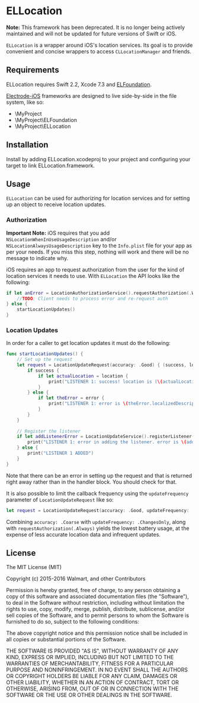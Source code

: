 # ELLocation 

**Note:** This framework has been deprecated. It is no longer being actively maintained and will not be updated for future versions of Swift or iOS.

`ELLocation` is a wrapper around iOS's location services. Its goal is to provide convenient and concise wrappers to access `CLLocationManager` and friends.

## Requirements

ELLocation requires Swift 2.2, Xcode 7.3 and [ELFoundation](https://github.com/Electrode-iOS/ELFoundation).

[Electrode-iOS](https://github.com/Electrode-iOS/) frameworks are designed to live side-by-side in the file system, like so:

* \MyProject
* \MyProject\ELFoundation
* \MyProject\ELLocation

## Installation

Install by adding ELLocation.xcodeproj to your project and configuring your target to link ELLocation.framework.

## Usage

`ELLocation` can be used for authorizing for location services and for setting up an object to receive location updates.

### Authorization

**Important Note:** iOS requires that you add `NSLocationWhenInUseUsageDescription` and/or `NSLocationAlwaysUsageDescription` key to the `Info.plist` file for your app as per your needs. If you miss this step, nothing will work and there will be no message to indicate why.

iOS requires an app to request authorization from the user for the kind of location services it needs to use. With `ELLocation` the API looks like the following:

```Swift
if let anError = LocationAuthorizationService().requestAuthorization(.WhenInUse) {
    //TODO: Client needs to process error and re-request auth
} else {
    startLocationUpdates()
}
```

### Location Updates

In order for a caller to get location updates it must do the following:

```Swift
func startLocationUpdates() {
    // Set up the request
    let request = LocationUpdateRequest(accuracy: .Good) { (success, location, error) -> Void in
        if success {
            if let actualLocation = location {
                print("LISTENER 1: success! location is (\(actualLocation.coordinate.latitude), \(actualLocation.coordinate.longitude))")
            }
        } else {
            if let theError = error {
                print("LISTENER 1: error is \(theError.localizedDescription)")
            }
        }
    }
    
    // Register the listener
    if let addListenerError = LocationUpdateService().registerListener(self, request: request) {
        print("LISTENER 1: error in adding the listener. error is \(addListenerError.localizedDescription)")
    } else {
        print("LISTENER 1 ADDED")
    }
}
```

Note that there can be an error in setting up the request and that is returned right away rather than in the handler block. You should check for that.

It is also possible to limit the callback frequency using the `updateFrequency` parameter of `LocationUpdateRequest` like so:

```Swift
let request = LocationUpdateRequest(accuracy: .Good, updateFrequency: .ChangesOnly, ...)
```

Combining `accuracy: .Coarse` with `updateFrequency: .ChangesOnly`, along with `requestAuthorization(.Always)` yields the lowest battery usage, at the expense of less accurate location data and infrequent updates.

## License

The MIT License (MIT)

Copyright (c) 2015-2016 Walmart, and other Contributors

Permission is hereby granted, free of charge, to any person obtaining a copy
of this software and associated documentation files (the "Software"), to deal
in the Software without restriction, including without limitation the rights
to use, copy, modify, merge, publish, distribute, sublicense, and/or sell
copies of the Software, and to permit persons to whom the Software is
furnished to do so, subject to the following conditions:

The above copyright notice and this permission notice shall be included in all
copies or substantial portions of the Software.

THE SOFTWARE IS PROVIDED "AS IS", WITHOUT WARRANTY OF ANY KIND, EXPRESS OR
IMPLIED, INCLUDING BUT NOT LIMITED TO THE WARRANTIES OF MERCHANTABILITY,
FITNESS FOR A PARTICULAR PURPOSE AND NONINFRINGEMENT. IN NO EVENT SHALL THE
AUTHORS OR COPYRIGHT HOLDERS BE LIABLE FOR ANY CLAIM, DAMAGES OR OTHER
LIABILITY, WHETHER IN AN ACTION OF CONTRACT, TORT OR OTHERWISE, ARISING FROM,
OUT OF OR IN CONNECTION WITH THE SOFTWARE OR THE USE OR OTHER DEALINGS IN THE
SOFTWARE.
